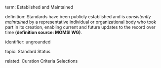 term: Established and Maintained

definition: Standards have been publicly established and is _consistently maintained_ by a representative individual or organizational body who took part in its creation, enabling current and future updates to the record over time **(definition source: MOMSI WG)**.

identifier: ungrounded

topic: Standard Status

related: Curation Criteria Selections
